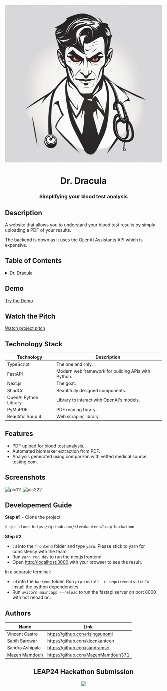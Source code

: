 <!-- Designed for LEAP24 hackathon 03.2024-->
<div id="header" align="center">
  <img src="./frontend/src/assets/img/vampire.jpg"/>

</div>
  <h1 align="center">Dr. Dracula</h1>
   <h3 align="center">Simplifying your blood test analysis</h3>

## Description

A website that allows you to understand your blood test results by simply uploading a PDF of your results.

The backend is down as it uses the OpenAI Assistants API which is expensive.

## Table of Contents

<details>
<summary>Dr. Dracula</summary>

- [Application Description](#application-description)
- [Table of Contents](#table-of-contents)
- [Demo](#demo)
- [Technology Stack](#technology-stack)
- [Features](#features)
- [Screenshots](#screenshots)
- [Developement Guide](#how-to-use-the-app)
- [Authors](#authors)
- [License](#license)

</details>
 
## Demo

[Try the Demo](https://dr-dracula.vercel.app/)

## Watch the Pitch

[Watch project pitch](https://lablab.ai/event/leap-2024-hackathon/dracula/dr-dracula)


## Technology Stack

| Technology                                                    | Description                                                          |
| ------------------------------------------------------------- | -------------------------------------------------------------------- |
| TypeScript                                                    | The one and only.
| FastAPI                                                       | Modern web framework for building APIs with Python.
| Next.js                                                       | The goat.
| ShadCn                                                        | Beautifully designed components.
| OpenAI Python Library                                         | Library to interact with OpenAI's models.
| PyMuPDF                                                       | PDF reading library.
| Beautiful Soup 4                                              | Web scraping library.


## Features

- PDF upload for blood test analysis.
- Automated biomarker extraction from PDF.
- Analysis generated using comparison with vetted medical source, testing.com.


## Screenshots
![pic111](https://github.com/kleenkanteen/Dr.Dracula/assets/19821445/bcbd74d8-7a34-4444-888e-9edae922f2f4)
![pic222](https://github.com/kleenkanteen/Dr.Dracula/assets/19821445/3157c83e-abcf-45fb-8240-ebb00053982b)

## Developement Guide

**Step #1** - Clone the project

```bash
$ git clone https://github.com/kleenkanteen/leap-hackathon
```

**Step #2**

- `cd` into the `frontend` folder and type `yarn`. Please stick to yarn for consistency with the team.
- Run `yarn run dev` to run the nextjs frontend
- Open [http://localhost:3000](http://localhost:3000) with your browser to see the result.

In a separate terminal:
- `cd` into the `backend` folder. Run `pip install -r requirements.txt` to install the python dependencies.
- Run `uvicorn main:app --reload` to run the fastapi server on port 8000 with hot reload on.

## Authors

| Name            | Link                                   |
| --------------- | -------------------------------------- |
| Vincent Castro | https://github.com/risingsunomi |
| Sabih Sarowar | https://github.com/kleenkanteen |
| Sandra Ashipala | https://github.com/sandramsc |
| Mazen Mamdouh | https://github.com/MazenMamdouh371 |

<h2 align="center">LEAP24 Hackathon Submission</h2>

<div id="header" align="center">
  <img src="https://lablab.ai/_next/image?url=https%3A%2F%2Fstorage.googleapis.com%2Flablab-static-eu%2Fimages%2Fevents%2Fclsvwsh8m000x3b6rhvbmf7cf%2Fundefined_imageLink_xbaa800rg.jpg&w=1080&q=75"/>
</div>
